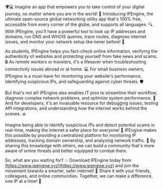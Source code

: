 🌍💻 Imagine an app that empowers you to take control of your digital journey, no matter where you are in the world! 🚀 Introducing IPEngine, the ultimate open-source global networking utility app that's 100% free, accessible from every corner of the globe, and supports all languages. 🔍 With IPEngine, you'll have a powerful tool to look up IP addresses and domains, run DNS and WHOIS queries, trace routes, diagnose internet issues, and monitor your network setup like never before! 📡

As students, IPEngine helps you fact-check online information, verifying the authenticity of websites and protecting yourself from fake news and scams. 🔒 As remote workers or travelers, it's a lifesaver when troubleshooting connectivity issues abroad or at home. 💻 For small business owners, IPEngine is a must-have for monitoring your website's performance, identifying suspicious IPs, and safeguarding against cyber threats. 🛡️

But that's not all! IPEngine also enables IT pros to streamline their workflow, diagnose complex network problems, and optimize system performance. 💸 And for developers, it's an invaluable resource for debugging issues, testing API integrations, and understanding how the internet works behind the scenes. 📊

Imagine being able to identify suspicious IPs and detect potential scams in real-time, making the internet a safer place for everyone! 🚫 IPEngine makes this possible by providing a centralized platform for monitoring IP addresses, tracking domain ownership, and analyzing network traffic. 🔎 By sharing this knowledge with others, we can build a community that's more aware of online threats and better equipped to combat them.

So, what are you waiting for? 💥 Download IPEngine today from [https://www.ipengine.xyz](https://www.ipengine.xyz) and join the movement towards a smarter, safer internet! 🌟 Share it with your friends, colleagues, and online communities. Together, we can make a difference, one IP at a time! 🌈
